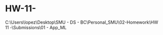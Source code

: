 # HW-11-
C:\Users\lopez\Desktop\SMU - DS - BC\Personal_SMU\02-Homework\HW 11 -\Submissions\01 - App_ML
